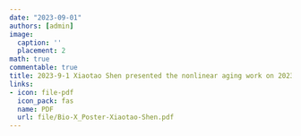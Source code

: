 ```yaml
---
date: "2023-09-01"
authors: [admin]
image:
  caption: ''
  placement: 2
math: true
commentable: true
title: 2023-9-1 Xiaotao Shen presented the nonlinear aging work on 2023 Stanford University Biox Symposium. 
links:
- icon: file-pdf
  icon_pack: fas
  name: PDF
  url: file/Bio-X_Poster-Xiaotao-Shen.pdf
---
```



